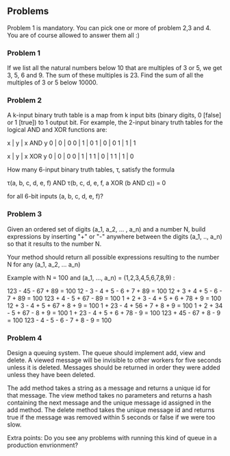 
## Problems

Problem 1 is mandatory.
You can pick one or more of problem 2,3 and 4. 
You are of course allowed to answer them all :)


### Problem 1

If we list all the natural numbers below 10 that are multiples of 3 or 5, we get 3, 5, 6 and 9. The sum of these multiples is 23.
Find the sum of all the multiples of 3 or 5 below 10000.


### Problem 2

A k-input binary truth table is a map from k input bits (binary digits, 0 [false] or 1 [true]) to 1 output bit. For example, the 2-input binary truth tables for the logical AND and XOR functions are:

x  | y | x AND y
0  | 0 |   0
0  | 1 |   0
1  | 0 |   0
1  | 1 |   1


x  |  y  | x XOR y
0  |  0  |    0
0  |  1  |    1
1  |  0  |    1
1  |  1  |    0

How many 6-input binary truth tables, τ, satisfy the formula

τ(a, b, c, d, e, f) AND τ(b, c, d, e, f, a XOR (b AND c)) = 0

for all 6-bit inputs (a, b, c, d, e, f)?


### Problem 3

Given an ordered set of digits (a_1, a_2, ... , a_n) and a number N, build expressions by inserting "+"
or "-" anywhere between the digits (a_1, .., a_n) so that it results to the number N.

Your method should return all possible expressions resulting to the number N for any (a_1, a_2, ... a_n)


Example with N = 100 and (a_1, ..., a_n) = (1,2,3,4,5,6,7,8,9) :

123 - 45 - 67 + 89 = 100
12 - 3 - 4 + 5 - 6 + 7 + 89 = 100
12 + 3 + 4 + 5 - 6 - 7 + 89 = 100
123 + 4 - 5 + 67 - 89 = 100
1 + 2 + 3 - 4 + 5 + 6 + 78 + 9 = 100
12 + 3 - 4 + 5 + 67 + 8 + 9 = 100
1 + 23 - 4 + 56 + 7 + 8 + 9 = 100
1 + 2 + 34 - 5 + 67 - 8 + 9 = 100
1 + 23 - 4 + 5 + 6 + 78 - 9 = 100
123 + 45 - 67 + 8 - 9 = 100
123 - 4 - 5 - 6 - 7 + 8 - 9 = 100


### Problem 4

Design a queuing system. The queue should implement add, view and delete. A
viewed message will be invisible to other workers for five seconds unless it is
deleted. Messages should be returned in order they were added unless they have
been deleted.

The add method takes a string as a message and returns a unique id for that
message.  The view method takes no parameters and returns a hash containing the
next message and the unique message id assigned in the add method.  The delete
method takes the unique message id and returns true if the message was removed
within 5 seconds or false if we were too slow.

Extra points: Do you see any problems with running this kind of queue in a
production envrionment?
